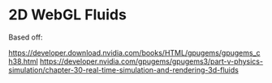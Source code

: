 # 2D WebGL Fluids

Based off:

https://developer.download.nvidia.com/books/HTML/gpugems/gpugems_ch38.html
https://developer.nvidia.com/gpugems/gpugems3/part-v-physics-simulation/chapter-30-real-time-simulation-and-rendering-3d-fluids
